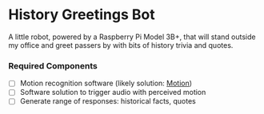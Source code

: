 # History Greetings Bot

A little robot, powered by a Raspberry Pi Model 3B+, that will stand outside my office and greet passers by with bits of history trivia and quotes.

### Required Components

- [ ] Motion recognition software (likely solution: [Motion](https://github.com/Motion-Project))
- [ ] Software solution to trigger audio with perceived motion
- [ ] Generate range of responses: historical facts, quotes
